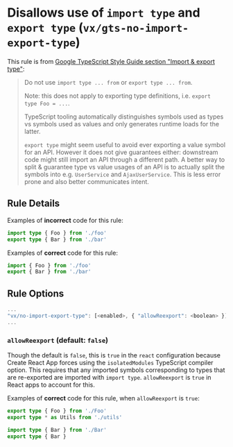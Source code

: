 # Disallows use of `import type` and `export type` (`vx/gts-no-import-export-type`)

This rule is from
[Google TypeScript Style Guide section "Import & export type"](https://google.github.io/styleguide/tsguide.html#import-export-type):

> Do not use `import type ... from` or `export type ... from`.
>
> Note: this does not apply to exporting type definitions, i.e.
> `export type Foo = ...`.
>
> TypeScript tooling automatically distinguishes symbols used as types vs
> symbols used as values and only generates runtime loads for the latter.
>
> `export type` might seem useful to avoid ever exporting a value symbol for an
> API. However it does not give guarantees either: downstream code might still
> import an API through a different path. A better way to split & guarantee type
> vs value usages of an API is to actually split the symbols into e.g.
> `UserService` and `AjaxUserService`. This is less error prone and also better
> communicates intent.

## Rule Details

Examples of **incorrect** code for this rule:

```ts
import type { Foo } from './foo'
export type { Bar } from './bar'
```

Examples of **correct** code for this rule:

```ts
import { Foo } from './foo'
export { Bar } from './bar'
```

## Rule Options

```js
...
"vx/no-import-export-type": [<enabled>, { "allowReexport": <boolean> }]
...
```

### `allowReexport` (default: `false`)

Though the default is `false`, this is `true` in the `react` configuration
because Create React App forces using the `isolatedModules` TypeScript compiler
option. This requires that any imported symbols corresponding to types that are
re-exported are imported with `import type`. `allowReexport` is `true` in React
apps to account for this.

Examples of **correct** code for this rule, when `allowReexport` is `true`:

```ts
export type { Foo } from './Foo'
export type * as Utils from './utils'

import type { Bar } from './Bar'
export type { Bar }
```
